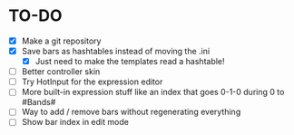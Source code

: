 # TO-DO

- [x] Make a git repository
- [x] Save bars as hashtables instead of moving the .ini
  - [x] Just need to make the templates read a hashtable!
- [ ] Better controller skin
- [ ] Try HotInput for the expression editor
- [ ] More built-in expression stuff like an index that goes 0-1-0 during 0 to #Bands#
- [ ] Way to add / remove bars without regenerating everything
- [ ] Show bar index in edit mode
